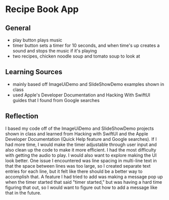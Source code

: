 #  Recipe Book App

## General
 - play button plays music
 - timer button sets a timer for 10 seconds, and when time's up creates a sound and stops the music if it's playing
 - two recipes, chicken noodle soup and tomato soup to look at
 
## Learning Sources
 - mainly based off ImageUiDemo and SlideShowDemo examples shown in class
 - used Apple's Developer Documentation and Hacking With SwiftUI guides that I found from Google searches
 
## Reflection
 I based my code off of the ImageUiDemo and SlideShowDemo projects shown in class and learned from Hacking with SwiftUI and the Apple Developer Documentation (Quick Help feature and Google searches). If I had more time, I would make the timer adjustable through user input and also clean up the code to make it more efficient. I had the most difficulty with getting the audio to play. I would also want to explore making the UI look better. One issue I encountered was line spacing in multi-line text in that the space between lines was too large, so I created separate text entries for each line, but it felt like there should be a better way to accomplish that. A feature I had tried to add was making a message pop up when the timer started that said "timer started," but was having a hard time figuring that out, so I would want to figure out how to add a message like that in the future.

